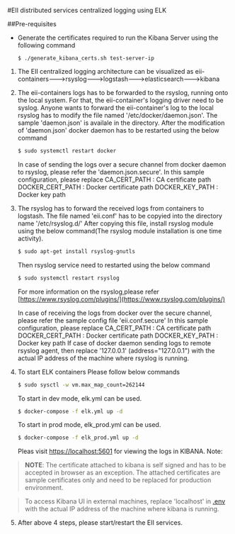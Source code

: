 #EII distributed services centralized logging using ELK

##Pre-requisites
* Generate the certificates required to run the Kibana Server using the following command
    ```
    $ ./generate_kibana_certs.sh test-server-ip
    ```

1. The EII centralized logging architecture can be visualized as eii-containers--->rsyslog--->logstash--->elasticsearch--->kibana

2. The eii-containers logs has to be forwarded to the rsyslog, running onto the local system. 
   For that, the eii-container's logging driver need to be syslog. 
   Anyone wants to forward the eii-container's log to the local rsyslog has to modify the file named '/etc/docker/daemon.json'.
   The sample 'daemon.json' is availale in the directory.
   After the modification of 'daemon.json' docker daemon has to be restarted using the below command

   ```sh
   $ sudo systemctl restart docker

   ```
   In case of sending the logs over a secure channel from docker daemon to rsyslog, please refer the 'daemon.json.secure'.
   In this sample configuration, please replace 
   CA_CERT_PATH : CA certificate path
   DOCKER_CERT_PATH : Docker certificate path
   DOCKER_KEY_PATH : Docker key path

3. The rsyslog has to forward the received logs from containers to logstash.
   The file named 'eii.conf' has to be copyied into the directory name '/etc/rsyslog.d/'
   After copying this file, install rsyslog module using the below command(The rsyslog module
   installation is one time activity).
   ```sh
   $ sudo apt-get install rsyslog-gnutls

   ```

   Then rsyslog service need to restarted using the below command
   ```sh
   $ sudo systemctl restart rsyslog

   ```
   For more information on the rsyslog,please refer [https://www.rsyslog.com/plugins/](https://www.rsyslog.com/plugins/)

   In case of receiving the logs from docker over the secure channel, please refer the sample config file 'eii.conf.secure'
   In this sample configuration, please replace 
   CA_CERT_PATH : CA certificate path
   DOCKER_CERT_PATH : Docker certificate path
   DOCKER_KEY_PATH : Docker key path
   If case of docker daemon sending logs to remote rsyslog agent, then replace '127.0.0.1' (address="127.0.0.1") with the
   actual IP address of the machine where rsyslog is running.

4. To start ELK containers Please follow below commands
   ```sh
   $ sudo sysctl -w vm.max_map_count=262144

   ```

   To start in dev mode, elk.yml can be used.
   ```sh
   $ docker-compose -f elk.yml up -d

   ```

   To start in prod mode, elk_prod.yml can be used.
   ```sh
   $ docker-compose -f elk_prod.yml up -d

   ```

   Pleas visit [https://localhost:5601](https://localhost:5601) for viewing the logs in KIBANA.
   Note:
  > **NOTE**: The certificate attached to kibana is self signed and has to be accepted in
  > browser as an exception. The attached certificates are sample certificates only and need to
  > be replaced for production environment.

  > To access Kibana UI in external machines, replace 'localhost' in [.env](./env) with the
  > actual IP address of the machine where kibana is running.

5. After above 4 steps, please start/restart the EII services.
